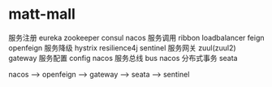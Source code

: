 # matt-mall
服务注册 eureka zookeeper consul nacos
服务调用 ribbon loadbalancer feign openfeign
服务降级 hystrix resilience4j sentinel
服务网关 zuul(zuul2) gateway
服务配置 config nacos
服务总线 bus nacos
分布式事务 seata


nacos --> openfeign --> gateway --> seata --> sentinel
